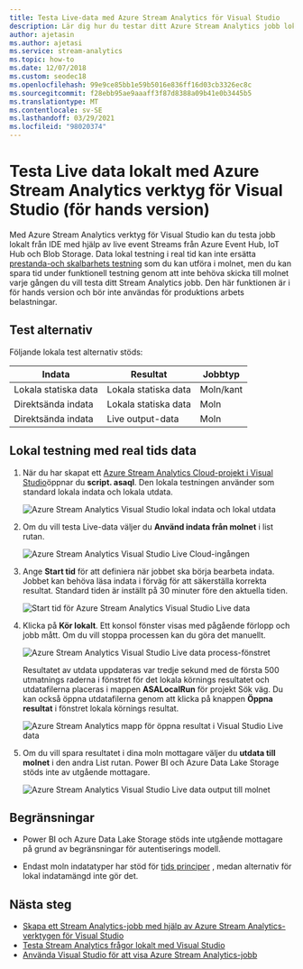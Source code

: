 ```yaml
---
title: Testa Live-data med Azure Stream Analytics för Visual Studio
description: Lär dig hur du testar ditt Azure Stream Analytics jobb lokalt med Live streaming-data.
author: ajetasin
ms.author: ajetasi
ms.service: stream-analytics
ms.topic: how-to
ms.date: 12/07/2018
ms.custom: seodec18
ms.openlocfilehash: 99e9ce85bb1e59b5016e836ff16d03cb3326ec8c
ms.sourcegitcommit: f28ebb95ae9aaaff3f87d8388a09b41e0b3445b5
ms.translationtype: MT
ms.contentlocale: sv-SE
ms.lasthandoff: 03/29/2021
ms.locfileid: "98020374"
---
```

# <a name="test-live-data-locally-using-azure-stream-analytics-tools-for-visual-studio-preview"></a>Testa Live data lokalt med Azure Stream Analytics verktyg för Visual Studio (för hands version)

Med Azure Stream Analytics verktyg för Visual Studio kan du testa jobb lokalt från IDE med hjälp av live event Streams från Azure Event Hub, IoT Hub och Blob Storage. Data lokal testning i real tid kan inte ersätta [prestanda-och skalbarhets testning](stream-analytics-streaming-unit-consumption.md) som du kan utföra i molnet, men du kan spara tid under funktionell testning genom att inte behöva skicka till molnet varje gången du vill testa ditt Stream Analytics jobb. Den här funktionen är i för hands version och bör inte användas för produktions arbets belastningar.

## <a name="testing-options"></a>Test alternativ

Följande lokala test alternativ stöds:

|**Indata**  |**Resultat**  |**Jobbtyp**  |
|---------|---------|---------|
|Lokala statiska data   |  Lokala statiska data   |   Moln/kant |
|Direktsända indata   |  Lokala statiska data   |   Moln |
|Direktsända indata   |  Live output-data   |   Moln |

## <a name="local-testing-with-live-data"></a>Lokal testning med real tids data

1. När du har skapat ett [Azure Stream Analytics Cloud-projekt i Visual Studio](stream-analytics-quick-create-vs.md)öppnar du **script. asaql**. Den lokala testningen använder som standard lokala indata och lokala utdata.

   ![Azure Stream Analytics Visual Studio lokal indata och lokal utdata](./media/stream-analytics-live-data-local-testing/stream-analytics-local-testing-local-input-output.png)

2. Om du vill testa Live-data väljer du **Använd indata från molnet** i list rutan.

   ![Azure Stream Analytics Visual Studio Live Cloud-ingången](./media/stream-analytics-live-data-local-testing/stream-analytics-local-testing-cloud-input.png)

3. Ange **Start tid** för att definiera när jobbet ska börja bearbeta indata. Jobbet kan behöva läsa indata i förväg för att säkerställa korrekta resultat. Standard tiden är inställt på 30 minuter före den aktuella tiden.

   ![Start tid för Azure Stream Analytics Visual Studio Live data](./media/stream-analytics-live-data-local-testing/stream-analytics-local-testing-cloud-input-start-time.png)

4. Klicka på **Kör lokalt**. Ett konsol fönster visas med pågående förlopp och jobb mått. Om du vill stoppa processen kan du göra det manuellt. 

   ![Azure Stream Analytics Visual Studio Live data process-fönstret](./media/stream-analytics-live-data-local-testing/stream-analytics-local-testing-cloud-input-process-window.png)

   Resultatet av utdata uppdateras var tredje sekund med de första 500 utmatnings raderna i fönstret för det lokala körnings resultatet och utdatafilerna placeras i mappen **ASALocalRun** för projekt Sök väg. Du kan också öppna utdatafilerna genom att klicka på knappen **Öppna resultat** i fönstret lokala körnings resultat.

   ![Azure Stream Analytics mapp för öppna resultat i Visual Studio Live data](./media/stream-analytics-live-data-local-testing/stream-analytics-local-testing-cloud-input-open-results-folder.png)

5. Om du vill spara resultatet i dina moln mottagare väljer du **utdata till molnet** i den andra List rutan. Power BI och Azure Data Lake Storage stöds inte av utgående mottagare.

   ![Azure Stream Analytics Visual Studio Live data output till molnet](./media/stream-analytics-live-data-local-testing/stream-analytics-local-testing-cloud-output.png)
 
## <a name="limitations"></a>Begränsningar

* Power BI och Azure Data Lake Storage stöds inte utgående mottagare på grund av begränsningar för autentiserings modell.

* Endast moln indatatyper har stöd för [tids principer](./stream-analytics-time-handling.md) , medan alternativ för lokal indatamängd inte gör det.

## <a name="next-steps"></a>Nästa steg

* [Skapa ett Stream Analytics-jobb med hjälp av Azure Stream Analytics-verktygen för Visual Studio](stream-analytics-quick-create-vs.md)
* [Testa Stream Analytics frågor lokalt med Visual Studio](stream-analytics-vs-tools-local-run.md)
* [Använda Visual Studio för att visa Azure Stream Analytics-jobb](stream-analytics-vs-tools.md)